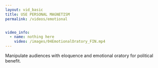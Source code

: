```yaml
---
layout: vid_basic
title: USE PERSONAL MAGNETISM
permalink: /videos/emotional


video_info:
  - name: nothing here
    video: /images/04EmotionalOratory_FIN.mp4
---
```


Manipulate audiences with eloquence and 
emotional oratory for political benefit.



